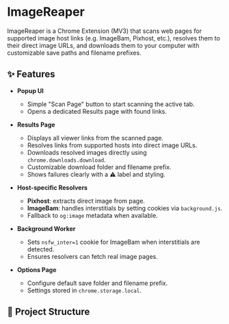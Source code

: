 # ImageReaper

ImageReaper is a Chrome Extension (MV3) that scans web pages for supported image host links (e.g. ImageBam, Pixhost, etc.), resolves them to their direct image URLs, and downloads them to your computer with customizable save paths and filename prefixes.

## ✨ Features

- **Popup UI**  
  - Simple "Scan Page" button to start scanning the active tab.  
  - Opens a dedicated Results page with found links.

- **Results Page**  
  - Displays all viewer links from the scanned page.  
  - Resolves links from supported hosts into direct image URLs.  
  - Downloads resolved images directly using `chrome.downloads.download`.  
  - Customizable download folder and filename prefix.  
  - Shows failures clearly with a ⚠️ label and styling.

- **Host-specific Resolvers**  
  - **Pixhost**: extracts direct image from page.  
  - **ImageBam**: handles interstitials by setting cookies via `background.js`.  
  - Fallback to `og:image` metadata when available.

- **Background Worker**  
  - Sets `nsfw_inter=1` cookie for ImageBam when interstitials are detected.  
  - Ensures resolvers can fetch real image pages.

- **Options Page**  
  - Configure default save folder and filename prefix.  
  - Settings stored in `chrome.storage.local`.

## 📂 Project Structure

